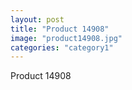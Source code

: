 ```yaml
---
layout: post
title: "Product 14908"
image: "product14908.jpg"
categories: "category1"
---
```

Product 14908
